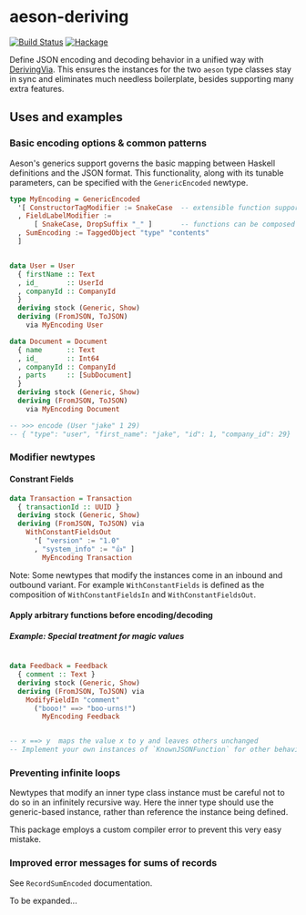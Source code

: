 # aeson-deriving

[![Build Status](https://travis-ci.org/fieldstrength/aeson-deriving.svg?branch=master)](https://travis-ci.org/fieldstrength/aeson-deriving)
[![Hackage](https://img.shields.io/hackage/v/aeson-deriving.svg)](http://hackage.haskell.org/package/aeson-deriving)

Define JSON encoding and decoding behavior in a unified way with [DerivingVia](https://downloads.haskell.org/~ghc/latest/docs/html/users_guide/glasgow_exts.html#deriving-via). This ensures the instances for the two `aeson` type classes stay in sync and eliminates much needless boilerplate, besides supporting many extra features.

## Uses and examples

### Basic encoding options & common patterns

Aeson's generics support governs the basic mapping between Haskell definitions and the JSON format.
This functionality, along with its tunable parameters, can be specified with the `GenericEncoded` newtype.

```haskell
type MyEncoding = GenericEncoded
  '[ ConstructorTagModifier := SnakeCase  -- extensible function support
  , FieldLabelModifier :=
      [ SnakeCase, DropSuffix "_" ]       -- functions can be composed
  , SumEncoding := TaggedObject "type" "contents"
  ]


data User = User
  { firstName :: Text
  , id_       :: UserId        
  , companyId :: CompanyId
  }
  deriving stock (Generic, Show)
  deriving (FromJSON, ToJSON)
    via MyEncoding User

data Document = Document
  { name      :: Text
  , id_       :: Int64
  , companyId :: CompanyId
  , parts     :: [SubDocument]
  }
  deriving stock (Generic, Show)
  deriving (FromJSON, ToJSON)
    via MyEncoding Document

-- >>> encode (User "jake" 1 29)
-- { "type": "user", "first_name": "jake", "id": 1, "company_id": 29}
```

### Modifier newtypes

#### Constrant Fields

```haskell
data Transaction = Transaction
  { transactionId :: UUID }
  deriving stock (Generic, Show)
  deriving (FromJSON, ToJSON) via
    WithConstantFieldsOut
      '[ "version" := "1.0"
      , "system_info" := "👍" ]
        MyEncoding Transaction
```

Note: Some newtypes that modify the instances come in an inbound and outbound variant. For example `WithConstantFields` is defined as the composition of `WithConstantFieldsIn` and `WithConstantFieldsOut`.

#### Apply arbitrary functions before encoding/decoding

##### Example: Special treatment for magic values

```haskell

data Feedback = Feedback
  { comment :: Text }
  deriving stock (Generic, Show)
  deriving (FromJSON, ToJSON) via
    ModifyFieldIn "comment"
      ("booo!" ==> "boo-urns!")
        MyEncoding Feedback


-- x ==> y  maps the value x to y and leaves others unchanged
-- Implement your own instances of `KnownJSONFunction` for other behavior

```

### Preventing infinite loops

Newtypes that modify an inner type class instance must be careful not to do so in an infinitely recursive way. Here the inner type should use the generic-based instance, rather than reference the instance being defined.

This package employs a custom compiler error to prevent this very easy mistake.

### Improved error messages for sums of records

See `RecordSumEncoded` documentation.

To be expanded...
